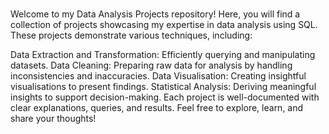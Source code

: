 #
Welcome to my Data Analysis Projects repository! Here, you will find a collection of projects showcasing my expertise in data analysis using SQL. These projects demonstrate various techniques, including:

Data Extraction and Transformation: Efficiently querying and manipulating datasets.
Data Cleaning: Preparing raw data for analysis by handling inconsistencies and inaccuracies.
Data Visualisation: Creating insightful visualisations to present findings.
Statistical Analysis: Deriving meaningful insights to support decision-making.
Each project is well-documented with clear explanations, queries, and results. Feel free to explore, learn, and share your thoughts!

